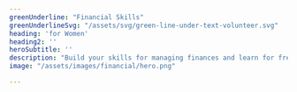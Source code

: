 ```yaml
---
greenUnderline: "Financial Skills"
greenUnderlineSvg: "/assets/svg/green-line-under-text-volunteer.svg"
heading: 'for Women' 
heading2: ''
heroSubtitle: ''
description: "Build your skills for managing finances and learn for free from licensed mentors in your native language."
image: "/assets/images/financial/hero.png"

---
```

